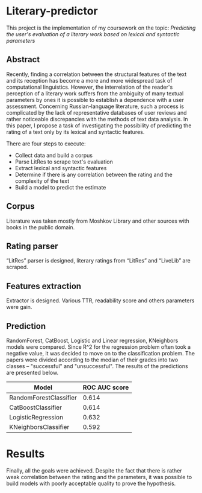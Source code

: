 # Literary-predictor

This project is the implementation of my coursework on the topic: *Predicting the user's evaluation of a literary work based on lexical and syntactic parameters*


## Abstract

Recently, finding a correlation between the structural features of the text and its reception has become a more and more widespread task of computational linguistics. However, the interrelation of the reader's perception of a literary work suffers from the ambiguity of many textual parameters by ones it is possible to establish a dependence with a user assessment. Concerning Russian-language literature, such a process is complicated by the lack of representative databases of user reviews and rather noticeable discrepancies with the methods of text data analysis. In this paper, I propose a task of investigating the possibility of predicting the rating of a text only by its lexical and syntactic features.

There are four steps to execute:
- Collect data and build a corpus
- Parse LitRes to scrape text's evaluation
- Extract lexical and syntactic features
- Determine if there is any correlation between the rating and the complexity of the text
- Build a model to predict the estimate


## Corpus
Literature was taken mostly from Moshkov Library and other sources with books in the public domain.

## Rating parser
“LitRes” parser is designed, literary ratings from “LitRes” and “LiveLib” are scraped.
 
 ## Features extraction
Extractor is designed. Various TTR, readability score and others parameters were gain.


## Prediction 
RandomForest, CatBoost, Logistic and Linear regression, KNeighbors models were compared. Since R^2 for the regression problem often took a negative value, it was decided to move on to the classification problem. The papers were divided according to the median of their grades into two classes – "successful" and "unsuccessful". The results of the predictions are presented below.

| Model                     | ROC AUC score|
| -----------               | -----------  |
| RandomForestClassifier    | 0.614        |
| CatBoostClassifier        | 0.614        |
| LogisticRegression        | 0.632        |
| KNeighborsClassifier      | 0.592        |


# Results
Finally, all the goals were achieved. Despite the fact that there is rather weak correlation between the rating and the parameters, it was possible to build models with poorly acceptable quality to prove the hypothesis.




